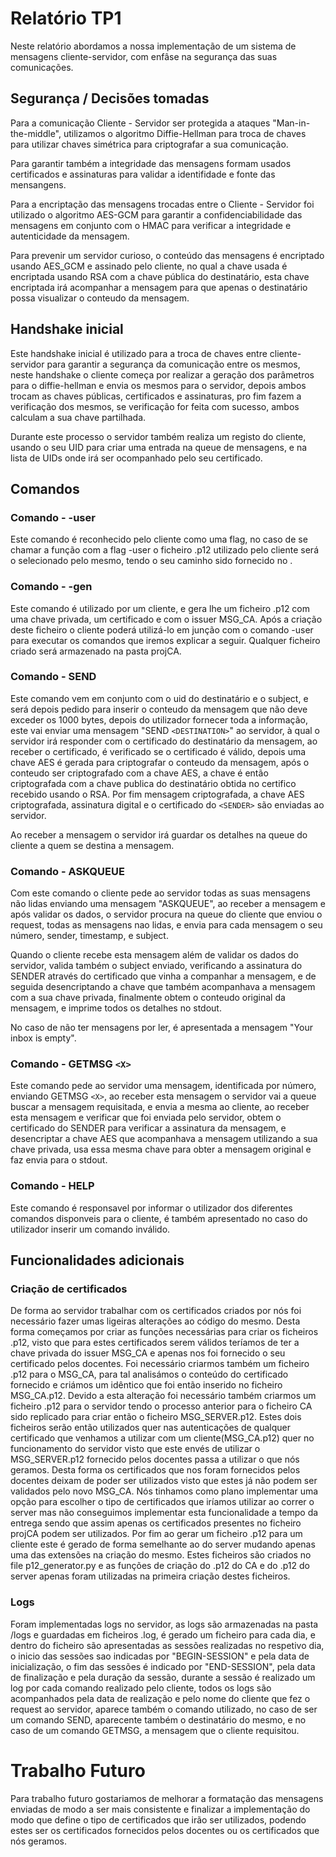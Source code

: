 # Relatório TP1

Neste relatório abordamos a nossa implementação de um sistema de mensagens cliente-servidor, com enfâse na segurança das suas comunicações.

## Segurança / Decisões tomadas

Para a comunicação Cliente - Servidor ser protegida a ataques "Man-in-the-middle", utilizamos o algoritmo Diffie-Hellman para troca de chaves para utilizar chaves simétrica para criptografar a sua comunicação. 

Para garantir também a integridade das mensagens formam usados certificados e assinaturas para validar a identifidade e fonte das mensangens.

Para a encriptação das mensagens trocadas entre o Cliente - Servidor foi utilizado o algoritmo AES-GCM para garantir a confidenciabilidade das mensagens em conjunto com o HMAC para verificar a integridade e autenticidade da mensagem.

Para prevenir um servidor curioso, o conteúdo das mensagens é encriptado usando AES_GCM e assinado pelo cliente, no qual a chave usada é encriptada usando RSA com a chave pública do destinatário, esta chave encriptada irá acompanhar a mensagem para que apenas o destinatário possa visualizar o conteudo da mensagem.

## Handshake inicial

Este handshake inicial é utilizado para a troca de chaves entre cliente-servidor para garantir a segurança da comunicação entre os mesmos, neste handshake o cliente começa por realizar a geração dos parâmetros para o diffie-hellman e envia os mesmos para o servidor, depois ambos trocam as chaves públicas, certificados e assinaturas, pro fim fazem a verificação dos mesmos, se verificação for feita com sucesso, ambos calculam a sua chave partilhada.

Durante este processo o servidor também realiza um registo do cliente, usando o seu UID para criar uma entrada na queue de mensagens, e na lista de UIDs onde irá ser ocompanhado pelo seu certificado.

## Comandos

### Comando - -user <fname>

Este comando é reconhecido pelo cliente como uma flag, no caso de se chamar a função com a flag -user <fname> o ficheiro .p12 utilizado pelo cliente será o selecionado pelo mesmo, tendo o seu caminho sido fornecido no <fname>.


### Comando - -gen <fname>

Este comando é utilizado por um cliente, e gera lhe um ficheiro .p12 com uma chave privada, um certificado e com o issuer MSG_CA. Após a criação deste ficheiro o cliente poderá utilizá-lo em junção com o comando -user para executar os comandos que iremos explicar a seguir. Qualquer ficheiro criado será armazenado na pasta projCA.

### Comando - SEND

Este comando vem em conjunto com o uid do destinatário e o subject, e será depois pedido para inserir o conteudo da mensagem que não deve exceder os 1000 bytes, depois do utilizador fornecer toda a informação, este vai enviar uma mensagem "SEND `<DESTINATION>`" ao servidor, à qual o servidor irá responder com o certificado do destinatário da mensagem, ao receber o certificado, é verificado se o certificado é válido, depois uma chave AES é gerada para criptografar o conteudo da mensagem, após o conteudo ser criptografado com a chave AES, a chave é então criptografada com a chave publica do destinatário obtida no certifico recebido usando o RSA. Por fim mensagem criptografada, a chave AES criptografada, assinatura digital e o certificado do `<SENDER>` são enviadas ao servidor.

Ao receber a mensagem o servidor irá guardar os detalhes na queue do cliente a quem se destina a mensagem.

### Comando - ASKQUEUE

Com este comando o cliente pede ao servidor todas as suas mensagens não lidas enviando uma mensagem "ASKQUEUE", ao receber a mensagem e após validar os dados, o servidor procura na queue do cliente que enviou o request, todas as mensagens nao lidas, e envia para cada mensagem o seu número, sender, timestamp, e subject.

Quando o cliente recebe esta mensagem além de validar os dados do servidor, valida também o subject enviado, verificando a assinatura do SENDER através do certificado que vinha a companhar a mensagem, e de seguida desencriptando a chave que também acompanhava a mensagem com a sua chave privada, finalmente obtem o conteudo original da mensagem, e imprime todos os detalhes no stdout.

No caso de não ter mensagens por ler, é apresentada a mensagem "Your inbox is empty".

### Comando - GETMSG `<X>`

Este comando pede ao servidor uma mensagem, identificada por número, enviando GETMSG `<X>`, ao receber esta mensagem o servidor vai a queue buscar a mensagem requisitada, e envia a mesma ao cliente, ao receber esta mensagem e verificar que foi enviada pelo servidor, obtem o certificado do SENDER para verificar a assinatura da mensagem, e desencriptar a chave AES que acompanhava a mensagem utilizando a sua chave privada, usa essa mesma chave para obter a mensagem original e faz envia para o stdout.

### Comando - HELP

Este comando é responsavel por informar o utilizador dos diferentes comandos disponveis para o cliente, é também apresentado no caso do utilizador inserir um comando inválido.

## Funcionalidades adicionais

### Criação de certificados

De forma ao servidor trabalhar com os certificados criados por nós foi necessário fazer umas ligeiras alterações ao código do mesmo. Desta forma começamos por criar as funções necessárias para criar os ficheiros .p12, visto que para estes certificados serem válidos teríamos de ter a chave privada do issuer MSG_CA e apenas nos foi fornecido o seu certificado pelos docentes. Foi necessário criarmos também um ficheiro .p12 para o MSG_CA, para tal analisámos o conteúdo do certificado fornecido e criámos um idêntico que foi então inserido no ficheiro MSG_CA.p12. 
Devido a esta alteração foi necessário também criarmos um ficheiro .p12 para o servidor tendo o processo anterior para o ficheiro CA sido replicado para criar então o ficheiro MSG_SERVER.p12. Estes dois ficheiros serão então utilizados quer nas autenticações de qualquer certificado que venhamos a utilizar com um cliente(MSG_CA.p12) quer no funcionamento do servidor visto que este envés de utilizar o MSG_SERVER.p12 fornecido pelos docentes passa a utilizar o que nós geramos.
Desta forma os certificados que nos foram fornecidos pelos docentes deixam de poder ser utilizados visto que estes já não podem ser validados pelo novo MSG_CA. Nós tinhamos como plano implementar uma opção para escolher o tipo de certificados que iríamos utilizar ao correr o server mas não conseguimos implementar esta funcionalidade a tempo da entrega sendo que assim apenas os certificados presentes no ficheiro projCA podem ser utilizados.
Por fim ao gerar um ficheiro .p12 para um cliente este é gerado de forma semelhante ao do server mudando apenas uma das extensões na criação do mesmo. Estes ficheiros são criados no file p12_generator.py e as funções de criação do .p12 do CA e do .p12 do server apenas foram utilizadas na primeira criação destes ficheiros.

### Logs

Foram implementadas logs no servidor, as logs são armazenadas na pasta /logs e guardadas em ficheiros .log, é gerado um ficheiro para cada dia, e dentro do ficheiro são apresentadas as sessões realizadas no respetivo dia, o inicio das sessões sao indicadas por "BEGIN-SESSION" e pela data de inicialização, o fim das sessões é indicado por "END-SESSION", pela data de finalização e pela duração da sessão, durante a sessão é realizado um log por cada comando realizado pelo cliente, todos os logs são acompanhados pela data de realização e pelo nome do cliente que fez o request ao servidor, aparece também o comando utilizado, no caso de ser um comando SEND, aparecente também o destinatário do mesmo, e no caso de um comando GETMSG, a mensagem que o cliente requisitou.

# Trabalho Futuro

Para trabalho futuro gostariamos de melhorar a formatação das mensagens enviadas de modo a ser mais consistente e finalizar a implementação do modo que define o tipo de certificados que irão ser utilizados, podendo estes ser os certificados fornecidos pelos docentes ou os certificados que nós geramos.